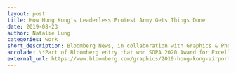 ```yaml
---
layout: post
title: How Hong Kong’s Leaderless Protest Army Gets Things Done
date: 2019-08-23
author: Natalie Lung
categories: work
short_description: Bloomberg News, in collaboration with Graphics & Photos
accolade: \*Part of Bloomberg entry that won SOPA 2020 Award for Excellence in Reporting Breaking News, AAJA 2020 General Excellence Award in Multimedia
external_url: https://www.bloomberg.com/graphics/2019-hong-kong-airport-protests
---
```

